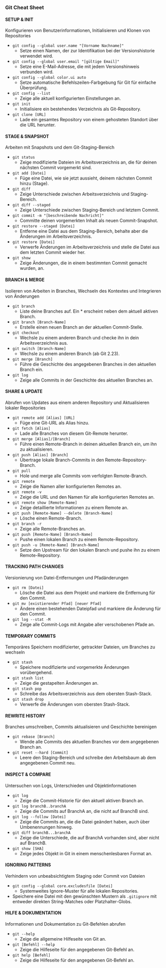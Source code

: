 ### Git Cheat Sheet 

#### SETUP & INIT
Konfigurieren von Benutzerinformationen, Initialisieren und Klonen von Repositories

- `git config --global user.name "[Vorname Nachname]"`
  - Setze einen Namen, der zur Identifikation bei der Versionshistorie verwendet wird.
- `git config --global user.email "[gültige Email]"`
  - Setze eine E-Mail-Adresse, die mit jedem Versionshinweis verbunden wird.
- `git config --global color.ui auto`
  - Setze automatische Befehlszeilen-Farbgebung für Git für einfache Überprüfung.
- `git config --list`
  - Zeige alle aktuell konfigurierten Einstellungen an.
- `git init`
  - Initialisiere ein bestehendes Verzeichnis als Git-Repository.
- `git clone [URL]`
  - Lade ein gesamtes Repository von einem gehosteten Standort über die URL herunter.

#### STAGE & SNAPSHOT
Arbeiten mit Snapshots und dem Git-Staging-Bereich

- `git status`
  - Zeige modifizierte Dateien im Arbeitsverzeichnis an, die für deinen nächsten Commit vorgemerkt sind.
- `git add [Datei]`
  - Füge eine Datei, wie sie jetzt aussieht, deinem nächsten Commit hinzu (Stage).
- `git diff`
  - Zeige Unterschiede zwischen Arbeitsverzeichnis und Staging-Bereich.
- `git diff --staged`
  - Zeige Unterschiede zwischen Staging-Bereich und letztem Commit.
- `git commit -m "[beschreibende Nachricht]"`
  - Committe deinen vorgemerkten Inhalt als neuen Commit-Snapshot.
- `git restore --staged [Datei]`
  - Entferne eine Datei aus dem Staging-Bereich, behalte aber die Änderungen im Arbeitsverzeichnis.
- `git restore [Datei]`
  - Verwerfe Änderungen im Arbeitsverzeichnis und stelle die Datei aus dem letzten Commit wieder her.
- `git show`
  - Zeige Änderungen, die in einem bestimmten Commit gemacht wurden, an.

#### BRANCH & MERGE
Isolieren von Arbeiten in Branches, Wechseln des Kontextes und Integrieren von Änderungen

- `git branch`
  - Liste deine Branches auf. Ein * erscheint neben dem aktuell aktiven Branch.
- `git branch [Branch-Name]`
  - Erstelle einen neuen Branch an der aktuellen Commit-Stelle.
- `git checkout`
  - Wechsle zu einem anderen Branch und checke ihn in dein Arbeitsverzeichnis aus.
- `git switch [Branch-Name]`
  - Wechsle zu einem anderen Branch (ab Git 2.23).
- `git merge [Branch]`
  - Führe die Geschichte des angegebenen Branches in den aktuellen Branch ein.
- `git log`
  - Zeige alle Commits in der Geschichte des aktuellen Branches an.

#### SHARE & UPDATE
Abrufen von Updates aus einem anderen Repository und Aktualisieren lokaler Repositories

- `git remote add [Alias] [URL]`
  - Füge eine Git-URL als Alias hinzu.
- `git fetch [Alias]`
  - Lade alle Branches von diesem Git-Remote herunter.
- `git merge [Alias]/[Branch]`
  - Führe einen Remote-Branch in deinen aktuellen Branch ein, um ihn zu aktualisieren.
- `git push [Alias] [Branch]`
  - Übertrage lokale Branch-Commits in den Remote-Repository-Branch.
- `git pull`
  - Hole und merge alle Commits vom verfolgten Remote-Branch.
- `git remote`
  - Zeige die Namen aller konfigurierten Remotes an.
- `git remote -v`
  - Zeige die URL und den Namen für alle konfigurierten Remotes an.
- `git remote show [Remote-Name]`
  - Zeige detaillierte Informationen zu einem Remote an.
- `git push [Remote-Name] --delete [Branch-Name]`
  - Lösche einen Remote-Branch.
- `git branch -r`
  - Zeige alle Remote-Branches an.
- `git push [Remote-Name] [Branch-Name]`
  - Pushe einen lokalen Branch zu einem Remote-Repository.
- `git push -u [Remote-Name] [Branch-Name]`
  - Setze den Upstream für den lokalen Branch und pushe ihn zu einem Remote-Repository.

#### TRACKING PATH CHANGES
Versionierung von Datei-Entfernungen und Pfadänderungen

- `git rm [Datei]`
  - Lösche die Datei aus dem Projekt und markiere die Entfernung für den Commit.
- `git mv [existierender Pfad] [neuer Pfad]`
  - Ändere einen bestehenden Dateipfad und markiere die Änderung für den Commit.
- `git log --stat -M`
  - Zeige alle Commit-Logs mit Angabe aller verschobenen Pfade an.

#### TEMPORARY COMMITS
Temporäres Speichern modifizierter, getrackter Dateien, um Branches zu wechseln

- `git stash`
  - Speichere modifizierte und vorgemerkte Änderungen vorübergehend.
- `git stash list`
  - Zeige die gestapelten Änderungen an.
- `git stash pop`
  - Schreibe das Arbeitsverzeichnis aus dem obersten Stash-Stack.
- `git stash drop`
  - Verwerfe die Änderungen vom obersten Stash-Stack.

#### REWRITE HISTORY
Branches umschreiben, Commits aktualisieren und Geschichte bereinigen

- `git rebase [Branch]`
  - Wende alle Commits des aktuellen Branches vor dem angegebenen Branch an.
- `git reset --hard [Commit]`
  - Leere den Staging-Bereich und schreibe den Arbeitsbaum ab dem angegebenen Commit neu.

#### INSPECT & COMPARE
Untersuchen von Logs, Unterschieden und Objektinformationen

- `git log`
  - Zeige die Commit-Historie für den aktuell aktiven Branch an.
- `git log branchB..branchA`
  - Zeige die Commits auf BranchA an, die nicht auf BranchB sind.
- `git log --follow [Datei]`
  - Zeige die Commits an, die die Datei geändert haben, auch über Umbenennungen hinweg.
- `git diff branchB...branchA`
  - Zeige die Unterschiede, die auf BranchA vorhanden sind, aber nicht auf BranchB.
- `git show [SHA]`
  - Zeige jedes Objekt in Git in einem menschenlesbaren Format an.

#### IGNORING PATTERNS
Verhindern von unbeabsichtigtem Staging oder Commit von Dateien

- `git config --global core.excludesfile [Datei]`
  - Systemweites Ignore-Muster für alle lokalen Repositories.
- Speichere eine Datei mit den gewünschten Mustern als `.gitignore` mit entweder direkten String-Matches oder Platzhalter-Globs.

#### HILFE & DOKUMENTATION
Informationen und Dokumentation zu Git-Befehlen abrufen

- `git --help`
  - Zeige die allgemeine Hilfeseite von Git an.
- `git [Befehl] --help`
  - Zeige die Hilfeseite für den angegebenen Git-Befehl an.
- `git help [Befehl]`
  - Zeige die Hilfeseite für den angegebenen Git-Befehl an.
